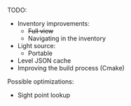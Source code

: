 TODO:
- Inventory improvements:
    - ~~Full view~~
    - Navigating in the inventory
- Light source:
    - Portable
- Level JSON cache
- Improving the build process (Cmake)

Possible optimizations:
- Sight point lookup
